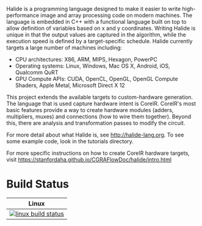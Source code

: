 Halide is a programming language designed to make it easier to write high-performance image and array processing code on modern machines.
The language is embedded in C++ with a functional language built on top to allow definition of variables based on x and y coordinates.
Writing Halide is unique in that the output values are captured in the algorithm, while the execution speed is defined by a target-specific schedule.
Halide currently targets a large number of machines including:
  * CPU architectures: X86, ARM, MIPS, Hexagon, PowerPC
  * Operating systems: Linux, Windows, Mac OS X, Android, iOS, Qualcomm QuRT
  * GPU Compute APIs: CUDA, OpenCL, OpenGL, OpenGL Compute Shaders, Apple Metal, Microsoft Direct X 12

This project extends the available targets to custom-hardware generation.
The language that is used capture hardware intent is CoreIR.
CoreIR's most basic features provide a way to create hardware modules (adders, multipliers, muxes)
and connections (how to wire them together).
Beyond this, there are analysis and transformation passes to modify the circuit.

For more detail about what Halide is, see http://halide-lang.org.
To see some example code, look in the tutorials directory.

For more specific instructions on how to create CoreIR hardware targets, visit
https://stanfordaha.github.io/CGRAFlowDoc/halide/intro.html

Build Status
============

| Linux                        |
|------------------------------|
| [![linux build status][1]][2]|

[1]: https://travis-ci.org/StanfordAHA/Halide-to-Hardware.svg?branch=master
[2]: https://travis-ci.org/StanfordAHA/Halide-to-Hardware

